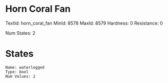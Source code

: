 # Horn Coral Fan
TextId: horn_coral_fan
MinId: 8578
MaxId: 8579
Hardness: 0
Resistance: 0

Num States: 2
# States
```
Name: waterlogged
Type: bool
Num Values: 2
```